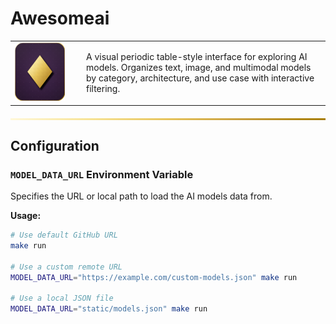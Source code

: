 # Awesomeai

<table>
  <tr>
    <td valign="top" width="100">
      <img src="https://raw.githubusercontent.com/avkcode/awesomeai/refs/heads/main/favicon.svg" 
           alt="AwesomeAI Logo" 
           width="80">
    </td>
    <td valign="middle">
      A visual periodic table-style interface for exploring AI models. Organizes text, image, and multimodal models by category, architecture, and use case with interactive filtering.
    </td>
  </tr>
</table>

<div style="height: 3px; background: linear-gradient(90deg, #fff8d8, #f7e394, #e6c35a, #c59b3a, #a67c00); margin: 20px 0;"></div>

## Configuration

### `MODEL_DATA_URL` Environment Variable

Specifies the URL or local path to load the AI models data from.

**Usage:**
```bash
# Use default GitHub URL
make run

# Use a custom remote URL
MODEL_DATA_URL="https://example.com/custom-models.json" make run

# Use a local JSON file
MODEL_DATA_URL="static/models.json" make run
